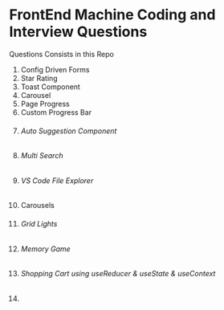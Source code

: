 # FrontEnd Machine Coding and Interview Questions 

Questions Consists in this Repo

1) Config Driven Forms
2) Star Rating
3) Toast Component
4) Carousel
5) Page Progress
6) Custom Progress Bar
7) ###### Auto Suggestion Component
8) ###### Multi Search
9) ###### VS Code File Explorer 
10) Carousels
11) ###### Grid Lights
12) ###### Memory Game
13) ###### Shopping Cart using useReducer & useState & useContext
14) 
